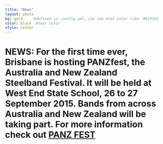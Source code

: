 ```yaml
---
title: "News"
layout: photo
bg: gold     #defined in _config.yml, can use html color like '#010101'
color: black  #text color
style: center
---
```

# NEWS: For the first time ever, Brisbane is hosting PANZfest, the Australia and New Zealand Steelband Festival. It will be held at West End State School, 26 to 27 September 2015. Bands from across Australia and New Zealand will be taking part. For more information check out [PANZ FEST](https://www.facebook.com/panzfest2015?ref=settings)
